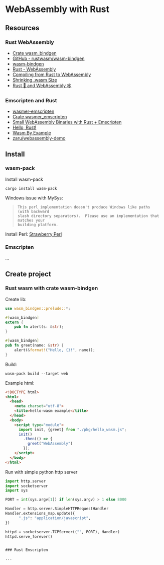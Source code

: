 # WebAssembly with Rust

## Resources

### Rust WebAssembly

- [Crate wasm_bindgen](https://docs.rs/wasm-bindgen/latest/wasm_bindgen/)
- [GitHub - rustwasm/wasm-bindgen](https://github.com/rustwasm/wasm-bindgen)
- [wasm-bindgen](https://crates.io/crates/wasm-bindgen)  
- [Rust - Web­Assembly](https://www.rust-lang.org/what/wasm)
- [Compiling from Rust to WebAssembly](https://developer.mozilla.org/en-US/docs/WebAssembly/Rust_to_wasm)  
- [Shrinking .wasm Size](https://rustwasm.github.io/book/game-of-life/code-size.html#shrinking-wasm-size)
- [Rust 🦀 and WebAssembly 🕸](https://rustwasm.github.io/book/#who-is-this-book-for)

### Emscripten and Rust

- [wasmer-emscripten](https://crates.io/crates/wasmer-emscripten)  
- [Crate wasmer_emscripten](https://docs.rs/wasmer-emscripten/latest/wasmer_emscripten/)
- [Small WebAssembly Binaries with Rust + Emscripten](https://kripken.github.io/blog/binaryen/2018/04/18/rust-emscripten.html)
- [Hello, Rust!](https://www.hellorust.com/setup/emscripten/)
- [Wasm By Example](https://wasmbyexample.dev/examples/reading-and-writing-graphics/reading-and-writing-graphics.rust.en-us.html)
- [zaru/webassembly-demo](https://github.com/zaru/webassembly-demo)

## Install

### wasm-pack

Install wasm-pack

```lang-none
cargo install wasm-pack
```

Windows issue with MySys:

>```lang-none
>This perl implementation doesn't produce Windows like paths (with backward
>slash directory separators).  Please use an implementation that matches your
>building platform.
>```

Install Perl: [Strawberry Perl](https://strawberryperl.com/)

### Emscripten

...

## Create project

### Rust wasm with crate wasm-bindgen

Create lib:

```rust
use wasm_bindgen::prelude::*;

#[wasm_bindgen]
extern {
    pub fn alert(s: &str);
}

#[wasm_bindgen]
pub fn greet(name: &str) {
    alert(&format!("Hello, {}!", name));
}
```

Build:

```lang-none
wasm-pack build --target web
```

Example html:

```html
<!DOCTYPE html>
<html>
  <head>
    <meta charset="utf-8">
    <title>hello-wasm example</title>
  </head>
  <body>
    <script type="module">
      import init, {greet} from "./pkg/hello_wasm.js";
      init()
        .then(() => {
          greet("WebAssembly")
        });
    </script>
  </body>
</html>
```

Run with simple python http server

```py
import http.server
import socketserver
import sys

PORT = int(sys.argv[1]) if len(sys.argv) > 1 else 8000

Handler = http.server.SimpleHTTPRequestHandler
Handler.extensions_map.update({
      ".js": "application/javascript",
})

httpd = socketserver.TCPServer(("", PORT), Handler)
httpd.serve_forever()
```

```

### Rust Emscripten

...
